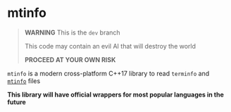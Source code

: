 # mtinfo

> **WARNING** This is the `dev` branch
>
> This code may contain an evil AI that will destroy the world
>
> **PROCEED AT YOUR OWN RISK**

`mtinfo` is a modern cross-platform C++17 library to read `terminfo` and [`mtinfo`](spec/README.md) files

**This library will have official wrappers for most popular languages in the future**
